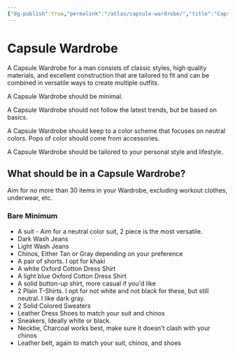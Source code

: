 ```yaml
---
{"dg-publish":true,"permalink":"/atlas/capsule-wardrobe/","title":"Capsule Wardrobe","tags":["☢️_Atomic","🌱_Processing"],"updated":"2025-10-18T22:36:36.760-07:00"}
---
```


# Capsule Wardrobe

A Capsule Wardrobe for a man consists of classic styles, high quality materials, and excellent construction that are tailored to fit and can be combined in versatile ways to create multiple outfits.

A Capsule Wardrobe should be minimal.

A Capsule Wardrobe should not follow the latest trends, but be based on basics.

A Capsule Wardrobe should keep to a color scheme that focuses on neutral colors. Pops of color should come from accessories.

A Capsule Wardrobe should be tailored to your personal style and lifestyle.

## What should be in a Capsule Wardrobe?

Aim for no more than 30 items in your Wardrobe, excluding workout clothes, underwear, etc.

### Bare Minimum
- A suit - Aim for a neutral color suit, 2 piece is the most versatile.
- Dark Wash Jeans
- Light Wash Jeans
- Chinos, Either Tan or Gray depending on your preference
- A pair of shorts. I opt for khaki
- A white Oxford Cotton Dress Shirt
- A light blue Oxford Cotton Dress Shirt
- A solid button-up shirt, more casual if you'd like
- 2 Plain T-Shirts. I opt for not white and not black for these, but still neutral. I like dark gray.
- 2 Solid Colored Sweaters
- Leather Dress Shoes to match your suit and chinos
- Sneakers, Ideally white or black.
- Necktie, Charcoal works best, make sure it doesn't clash with your chinos
- Leather belt, again to match your suit, chinos, and shoes